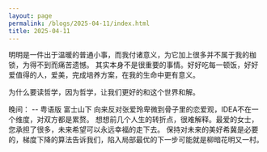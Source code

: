 ```yaml
---
layout: page
permalink: /blogs/2025-04-11/index.html
title: 2025-04-11
---
```

明明是一件出于温暖的普通小事，而我付诸意义，为它加上很多并不属于我的枷锁，为得不到而痛苦遗憾。
其实本身不是很重要的事情。好好吃每一顿饭，好好爱值得的人，爱美，完成培养方案，在我的生命中更有意义。

 为什么要读哲学，因为哲学，让我们更好的和这个世界和解。

晚间：
    -- 粤语版 富士山下
   向来反对张爱玲卑微到骨子里的恋爱观，IDEA不在一个维度，对双方都是累赘。
   想想前几个人生的转折点，很难解释。最爱的女士，您承担了很多，未来希望可以永远幸福的走下去。
   保持对未来的美好希冀是必要的，梯度下降的算法告诉我们，陷入局部最优的下一步可能就是柳暗花明又一村。

